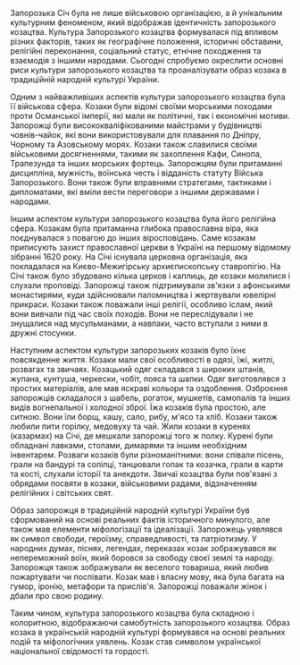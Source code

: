 Запорозька Січ була не лише військовою організацією, а й унікальним культурним феноменом, який відображав ідентичність запорозького козацтва. Культура Запорозького козацтва формувалася під впливом різних факторів, таких як географічне положення, історичні обставини, релігійні переконання, соціальний статус, етнічне походження та взаємодія з іншими народами. Сьогодні спробуємо окреслити основні риси культури запорозького козацтва та проаналізувати образ козака в традиційній народній культурі України.

Одним з найважливіших аспектів культури запорозького козацтва була її військова сфера. Козаки були відомі своїми морськими походами проти Османської імперії, які мали як політичні, так і економічні мотиви. Запорожці були висококваліфікованими майстрами у будівництві човнів-чайок, які вони використовували для плавання по Дніпру, Чорному та Азовському морях. Козаки також славилися своїми військовими досягненнями, такими як захоплення Кафи, Синопа, Трапезунда та інших морських фортець. Запорожцям були притаманні дисципліна, мужність, воїнська честь і відданість статуту Війська Запорозького. Вони також були вправними стратегами, тактиками і дипломатами, які вміли вести переговори з іншими державами і народами.  

Іншим аспектом культури запорозького козацтва була його релігійна сфера. Козакам була притаманна глибока православна віра, яка поєднувалася з повагою до інших віросповідань. Саме козакам приписують захист православної церкви в Україні на першому відомому зібранні 1620 року. На Січі існувала церковна організація, яка покладалася на Києво-Межигірську архиєпископську ставропігію. На Січі також було збудовано кілька церков і каплиць, де козаки молилися і слухали проповіді. Запорожці також підтримували зв'язки з афонськими монастирями, куди здійснювали паломництва і жертвували ювелірні прикраси. Козаки також поважали інші релігії, особливо іслам, який вони вивчали під час своїх походів. Вони не переслідували і не знущалися над мусульманами, а навпаки, часто вступали з ними в дружні стосунки. 

Наступним аспектом культури запорозьких козаків було їхнє повсякденне життя. Козаки мали свої особливості в одязі, їжі, житлі, розвагах та звичаях. Козацький одяг складався з широких штанів, жупана, кунтуша, черкески, чобіт, пояса та шапки. Одяг виготовлявся з простих матеріалів, але мав яскраві кольори та оздоблення. Озброєння запорожців складалося з шабель, рогаток, мушкетів, самопалів та інших видів вогнепальної і холодної зброї. Їжа козаків була простою, але ситною. Вони їли борщ, кашу, сало, рибу, м'ясо та хліб. Козаки також любили пити горілку, медовуху та чай. Жили козаки в куренях (казармах) на Січі, де мешкали запорожці того ж полку. Курені були обладнані лавками, столами, димарями та іншим необхідним інвентарем. Розваги козаків були різноманітними: вони співали пісень, грали на бандурі та сопілці, танцювали гопак та козачка, грали в карти та кості, слухали історії та анекдоти. Звичаї козацтва були пов'язані з обрядами посвяти в козаки, військовими радами, відзначенням релігійних і світських свят.  

Образ запорожця в традиційній народній культурі України був сформований на основі реальних фактів історичного минулого, але також мав елементи міфологізації та ідеалізації. Запорожець уявлявся як символ свободи, героїзму, справедливості, та патріотизму. У народних думах, піснях, легендах, переказах козак зображувався як непереможний воїн, який боровся за свободу своєї землі та народу. Запорожця також зображували як веселого товариша, який любив пожартувати чи поспівати. Козак мав і власну мову, яка була багата на гумор, іронію, метафори та прислів'я. Запорожці поважали жінок і дбали про свою родину.

Таким чином, культура запорозького козацтва була складною і колоритною, відображаючи самобутність запорозького козацтва. Образ козака в українській народній культурі формувався на основі реальних подій та міфологічних уявлень. Козак став символом української національної свідомості та гордості.

